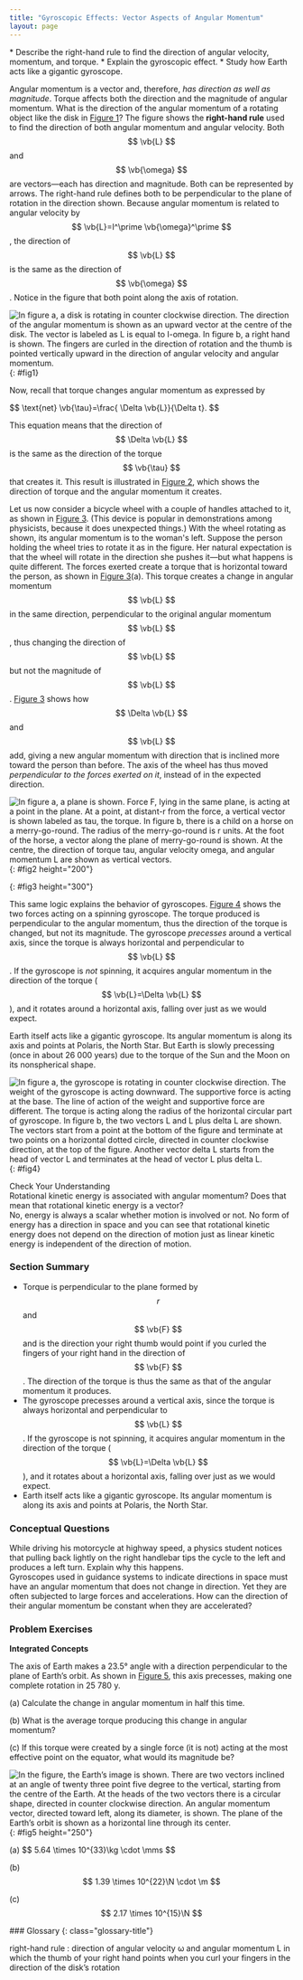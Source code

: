 ```yaml
---
title: "Gyroscopic Effects: Vector Aspects of Angular Momentum"
layout: page
---
```


<div class="abstract" markdown="1">
* Describe the right-hand rule to find the direction of angular velocity, momentum, and torque.
* Explain the gyroscopic effect.
* Study how Earth acts like a gigantic gyroscope.

</div>

Angular momentum is a vector and, therefore, *has direction as well as
magnitude*. Torque affects both the direction and the magnitude of angular
momentum. What is the direction of the angular momentum of a rotating object
like the disk in [Figure 1](#fig1)? The figure shows the
**right-hand rule** used to find the direction of both angular momentum and
angular velocity. Both $$ \vb{L} $$ and $$ \vb{\omega} $$ are vectors—each has
direction and magnitude. Both can be represented by arrows. The right-hand rule
defines both to be perpendicular to the plane of rotation in the direction
shown. Because angular momentum is related to angular velocity by $$
\vb{L}=I^\prime \vb{\omega}^\prime $$, the direction of $$ \vb{L} $$ is the same
as the direction of $$ \vb{\omega} $$. Notice in the figure that both point
along the axis of rotation.

![In figure a, a disk is rotating in counter clockwise direction. The direction of the angular momentum is shown as an upward vector at the centre of the disk. The vector is labeled as L is equal to I-omega. In figure b, a right hand is shown. The fingers are curled in the direction of rotation and the thumb is pointed vertically upward in the direction of angular velocity and angular momentum.](../resources/Figure_10_07_01a.jpg "Figure (a) shows a disk is rotating counterclockwise when viewed from above. Figure (b) shows the right-hand rule. The direction of angular velocity \( \vb{\omega} \) and angular momentum \( \vb{L} \) are defined to be the direction in which the thumb of your right hand points when you curl your fingers in the direction of the disk&#x2019;s rotation as shown.")
{: #fig1}

Now, recall that torque changes angular momentum as expressed by

<div class="equation">
 $$ \text{net} \vb{\tau}=\frac{ \Delta \vb{L}}{\Delta t}. $$
</div>

This equation means that the direction of $$ \Delta \vb{L} $$ is the same as the
direction of the torque $$ \vb{\tau} $$ that creates it. This result is
illustrated in [Figure 2](#fig2), which shows the direction of torque and the
angular momentum it creates.

Let us now consider a bicycle wheel with a couple of handles attached to it, as
shown in [Figure 3](#fig3). (This device is popular in demonstrations among
physicists, because it does unexpected things.) With the wheel rotating as
shown, its angular momentum is to the woman\'s left. Suppose the person holding
the wheel tries to rotate it as in the figure. Her natural expectation is that
the wheel will rotate in the direction she pushes it—but what happens is quite
different. The forces exerted create a torque that is horizontal toward the
person, as shown in [Figure 3](#fig3)(a). This torque creates a change in
angular momentum $$ \vb{L} $$ in the same direction, perpendicular to the
original angular momentum $$ \vb{L} $$, thus changing the direction of $$ \vb{L}
$$ but not the magnitude of $$ \vb{L} $$. [Figure 3](#fig3)
shows how $$ \Delta \vb{L} $$ and $$ \vb{L} $$ add, giving a new angular
momentum with direction that is inclined more toward the person than before. The
axis of the wheel has thus moved *perpendicular to the forces exerted on it*,
instead of in the expected direction.

![In figure a, a plane is shown. Force F, lying in the same plane, is acting at a point in the plane. At a point, at distant-r from the force, a vertical vector is shown labeled as tau, the torque. In figure b, there is a child on a horse on a merry-go-round. The radius of the merry-go-round is r units. At the foot of the horse, a vector along the plane of merry-go-round is shown. At the centre, the direction of torque tau, angular velocity omega, and angular momentum L are shown as vertical vectors.](../resources/Figure_10_07_02a.jpg "In figure (a), the torque is perpendicular to the plane formed by \( r \) and \( F \) and is the direction your right thumb would point to if you curled your fingers in the direction of \( F \) . Figure (b) shows that the direction of the torque is the same as that of the angular momentum it produces.")
{: #fig2 height="200"}

{: #fig3 height="300"}

This same logic explains the behavior of gyroscopes. [Figure 4](#fig4) shows the
two forces acting on a spinning gyroscope. The torque produced is perpendicular
to the angular momentum, thus the direction of the torque is changed, but not
its magnitude. The gyroscope *precesses* around a vertical axis, since the
torque is always horizontal and perpendicular to $$ \vb{L} $$. If the gyroscope
is
*not* spinning, it acquires angular momentum in the direction of the torque
( $$ \vb{L}=\Delta \vb{L} $$), and it rotates around a horizontal axis, falling
over just as we would expect.

Earth itself acts like a gigantic gyroscope. Its angular momentum is along its
axis and points at Polaris, the North Star. But Earth is slowly precessing (once
in about 26 000 years) due to the torque of the Sun and the Moon on its
nonspherical shape.

![In figure a, the gyroscope is rotating in counter clockwise direction. The weight of the gyroscope is acting downward. The supportive force is acting at the base. The line of action of the weight and supportive force are different. The torque is acting along the radius of the horizontal circular part of gyroscope. In figure b, the two vectors L and L plus delta L are shown. The vectors start from a point at the bottom of the figure and terminate at two points on a horizontal dotted circle, directed in counter clockwise direction, at the top of the figure. Another vector delta L starts from the head of vector L and terminates at the head of vector L plus delta L.](../resources/Figure_10_07_04a.jpg "As seen in figure (a), the forces on a spinning gyroscope are its weight and the supporting force from the stand. These forces create a horizontal torque on the gyroscope, which create a change in angular momentum \( \Delta  L \) that is also horizontal. In figure (b), \( \Delta L \) and \( L \) add to produce a new angular momentum with the same magnitude, but different direction, so that the gyroscope precesses in the direction shown instead of falling over.")
{: #fig4}

<div class="exercise" data-element-type="check-understanding" data-label="">
<div class="title">
Check Your Understanding
</div>
<div class="problem" markdown="1">
Rotational kinetic energy is associated with angular momentum? Does that mean that rotational kinetic energy is a vector?

</div>
<div class="solution" data-print-placement="here" markdown="1">
No, energy is always a scalar whether motion is involved or not. No form of energy has a direction in space and you can see that rotational kinetic energy does not depend on the direction of motion just as linear kinetic energy is independent of the direction of motion.

</div>
</div>

### Section Summary

* Torque is perpendicular to the plane formed by $$ r $$ and $$ \vb{F} $$ and is
  the direction your right thumb would point if you curled the fingers of your
  right hand in the direction of $$ \vb{F} $$. The direction of the torque is
  thus the same as that of the angular momentum it produces.
* The gyroscope precesses around a vertical axis, since the torque is always
  horizontal and perpendicular to $$ \vb{L} $$. If the gyroscope is not
  spinning, it acquires angular momentum in the direction of the torque ( $$
  \vb{L}=\Delta \vb{L} $$), and it rotates about a horizontal axis, falling over
  just as we would expect.
* Earth itself acts like a gigantic gyroscope. Its angular momentum is along its
  axis and points at Polaris, the North Star.

### Conceptual Questions

<div class="exercise" data-element-type="conceptual-questions">
<div class="problem" markdown="1">
While driving his motorcycle at highway speed, a physics student notices that pulling back lightly on the right handlebar tips the cycle to the left and produces a left turn. Explain why this happens.

</div>
</div>

<div class="exercise" data-element-type="conceptual-questions">
<div class="problem" markdown="1">
Gyroscopes used in guidance systems to indicate directions in space must have an angular momentum that does not change in direction. Yet they are often subjected to large forces and accelerations. How can the direction of their angular momentum be constant when they are accelerated?

</div>
</div>

### Problem Exercises

<div class="exercise" data-element-type="problems-exercises">
<div class="problem" markdown="1">

**Integrated Concepts**

The axis of Earth makes a 23.5° angle with a direction perpendicular to the
plane of Earth’s orbit. As shown in [Figure 5](#fig5), this axis precesses,
making one complete rotation in 25 780 y.

(a) Calculate the change in angular momentum in half this time.

(b) What is the average torque producing this change in angular momentum?

(c) If this torque were created by a single force (it is not) acting at the most
effective point on the equator, what would its magnitude be?

![In the figure, the Earth&#x2019;s image is shown. There are two vectors inclined at an angle of twenty three point five degree to the vertical, starting from the centre of the Earth. At the heads of the two vectors there is a circular shape, directed in counter clockwise direction. An angular momentum vector, directed toward left, along its diameter, is shown. The plane of the Earth&#x2019;s orbit is shown as a horizontal line through its center.](../resources/Figure_10_07_06a.jpg "The Earth&#x2019;s axis slowly precesses, always making an angle of 23.5&#xB0; with the direction perpendicular to the plane of Earth&#x2019;s orbit. The change in angular momentum for the two shown positions is quite large, although the magnitude \( L \) is unchanged.")
{: #fig5 height="250"}

</div>
<div class="solution" markdown="1">
(a) $$ 5.64 \times 10^{33}\kg \cdot  \mms $$

(b) $$ 1.39 \times 10^{22}\N \cdot \m $$

(c) $$ 2.17 \times 10^{15}\N $$
</div>
</div>

<div class="glossary" markdown="1">
### Glossary
{: class="glossary-title"}

right-hand rule
: direction of angular velocity ω and angular momentum L in which the thumb of
your right hand points when you curl your fingers in the direction of the disk’s
rotation

</div>
